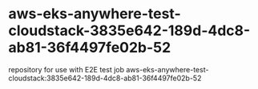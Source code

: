 # aws-eks-anywhere-test-cloudstack-3835e642-189d-4dc8-ab81-36f4497fe02b-52
repository for use with E2E test job aws-eks-anywhere-test-cloudstack:3835e642-189d-4dc8-ab81-36f4497fe02b-52

